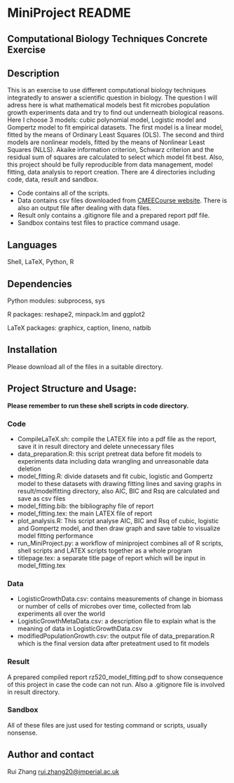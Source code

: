 # MiniProject README

## Computational Biology Techniques Concrete Exercise
## Description
This is an exercise to use different computational biology techniques integratedly to answer a 
scientific question in biology. The question I will adress here is what mathematical models 
best fit microbes population growth experiments data and try to find out underneath biological reasons. 
Here I choose 3 models: cubic polynomial model, Logistic model and Gompertz model to fit empirical 
datasets. The first model is a linear model, fitted by the means of Ordinary Least Squares (OLS). 
The second and third models are nonlinear models, fitted by the means of Nonlinear Least Squares 
(NLLS). Akaike information criterion, Schwarz criterion and the residual sum of squares are calculated 
to select which model fit best. Also, this project should be fully reproducible from data management, model 
fitting, data analysis to report creation.
There are 4 directories including code, data, result and sandbox. 
- Code contains all of the scripts.
- Data contains csv files downloaded from [CMEECourse website](https://github.com/mhasoba/TheMulQuaBio/tree/master/content/data). There is also an output file after dealing with data files.
- Result only contains a .gitignore file and a prepared report pdf file.
- Sandbox contains test files to practice command usage.

## Languages
Shell, LaTeX, Python, R

## Dependencies
Python modules: subprocess, sys


R packages: reshape2, minpack.lm and ggplot2


LaTeX packages: graphicx, caption, lineno, natbib

## Installation
Please download all of the files in a suitable directory.

## Project Structure and Usage: 
**Please remember to run these shell scripts in code directory.**
### Code
- CompileLaTeX.sh: compile the LATEX file into a pdf file as the report, save it in result directory and delete unnecessary files
- data_preparation.R: this script pretreat data before fit models to experiments data including data wrangling and unreasonable data deletion
- model_fitting.R: divide datasets and fit cubic, logistic and Gompertz model to these datasets with drawing fitting lines and saving graphs in result/modelfitting directory, also AIC, BIC and Rsq are calculated and save as csv files
- model_fitting.bib: the bibliography file of report
- model_fitting.tex: the main LATEX file of report
- plot_analysis.R: This script analyse AIC, BIC and Rsq of cubic, logistic and Gompertz model, and then draw graph and save table to visualize model fitting performance
- run_MiniProject.py: a workflow of miniproject combines all of R scripts, shell scripts and LATEX scripts together as a whole program
- titlepage.tex: a separate title page of report which will be input in model_fitting.tex

### Data
- LogisticGrowthData.csv: contains measurements of change in biomass or number of cells of microbes over time, collected from lab experiments all over the world
- LogisticGrowthMetaData.csv: a description file to explain what is the meaning of data in LogisticGrowthData.csv 
- modifiedPopulationGrowth.csv: the output file of data_preparation.R which is the final version data after preteatment used to fit models

### Result
A prepared compiled report rz520_model_fitting.pdf to show consequence of this project in case the code can not run. Also a .gitignore file is involved in result directory.


### Sandbox
All of these files are just used for testing command or scripts, usually nonsense.

## Author and contact
Rui Zhang   rui.zhang20@imperial.ac.uk